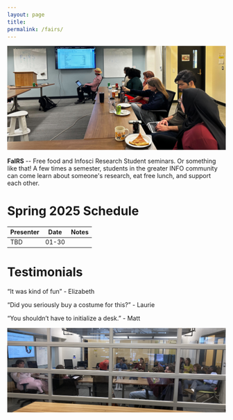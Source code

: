 ```yaml
---
layout: page
title: 
permalink: /fairs/
---
```


![photo](images/fairs-banner.jpg)


**FaIRS** -- Free food and Infosci Research Student seminars. Or something like that! A few times a semester, students in the greater INFO community can come learn about someone's research, eat free lunch, and support each other. 
<!-- I'm an interdisciplinary off-road cyclist and racer. Interdisciplinary because every year or so I have an identity crisis about which type of racing I want to do, and off-road because I like being in the trees or on the desert rocks. I've been racing endurance events since middle school circa 2007, and gravity events since college in 2012. -->


# Spring 2025 Schedule


|__Presenter__|__Date__|__Notes__|    
|-------------------------|-------------------------|-----------------------|
TBD| 01-30| 
 

# Testimonials

“It was kind of fun” - Elizabeth

“Did you seriously buy a costume for this?” - Laurie

“You shouldn’t have to initialize a desk.” - Matt

![photo](images/fairs-lower.JPG)


